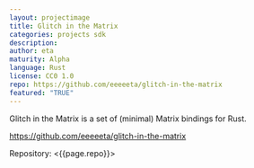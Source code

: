 ```yaml
---
layout: projectimage
title: Glitch in the Matrix
categories: projects sdk
description: 
author: eta
maturity: Alpha
language: Rust
license: CC0 1.0
repo: https://github.com/eeeeeta/glitch-in-the-matrix
featured: "TRUE"
---
```


Glitch in the Matrix is a set of (minimal) Matrix bindings for Rust.

https://github.com/eeeeeta/glitch-in-the-matrix

Repository: <{{page.repo}}>
